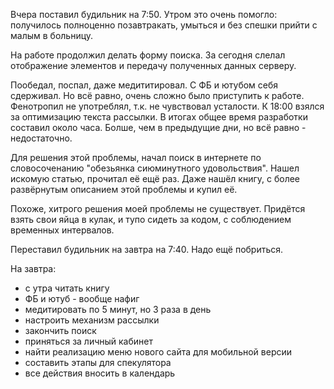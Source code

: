 Вчера поставил будильник на 7:50. Утром это очень помогло: получилось полноценно позавтракать, умыться и без спешки прийти с малым в больницу.

На работе продолжил делать форму поиска. За сегодня слелал отображение элементов и передачу полученных данных серверу.

Пообедал, поспал, даже медититировал.
С ФБ и ютубом себя сдерживал. Но всё равно, очень сложно было приступить к работе.
Фенотропил не употреблял, т.к. не чувствовал усталости.
К 18:00 взялся за оптимизацию текста рассылки. В итогах общее время разработки составил около часа. Болше, чем в предыдущие дни, но всё равно - недостаточно.

Для решения этой проблемы, начал поиск в интернете по словосоченанию "обезьянка сиюминутного удовольствия". Нашел искомую статью, прочитал её ещё раз. Даже нашёл книгу, с более развёрнутым описанием этой проблемы и купил её.

Похоже, хитрого решения моей проблемы не существует. Придётся взять свои яйца в кулак, и тупо сидеть за кодом, с соблюдением временных интервалов.

Переставил будильник на завтра на 7:40. Надо ещё побриться.

На завтра:
  * с утра читать книгу
  * ФБ и ютуб - вообще нафиг
  * медитировать по 5 минут, но 3 раза в день
  * настроить механизм рассылки
  * закончить поиск
  * приняться за личный кабинет
  * найти реализацию меню нового сайта для мобильной версии
  * составить этапы для спекулятора
  * все действия вносить в календарь
